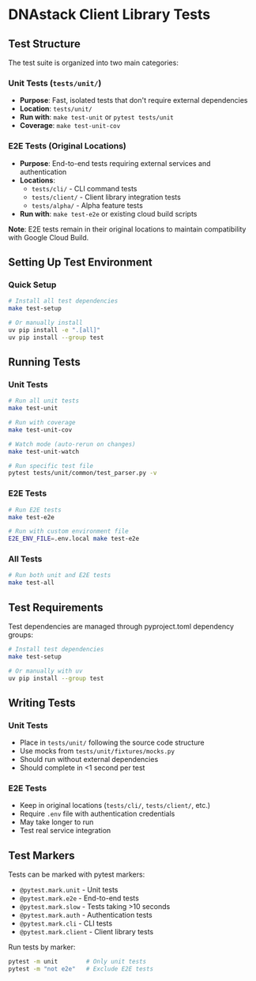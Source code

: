 # DNAstack Client Library Tests

## Test Structure

The test suite is organized into two main categories:

### Unit Tests (`tests/unit/`)
- **Purpose**: Fast, isolated tests that don't require external dependencies
- **Location**: `tests/unit/`
- **Run with**: `make test-unit` or `pytest tests/unit`
- **Coverage**: `make test-unit-cov`

### E2E Tests (Original Locations)
- **Purpose**: End-to-end tests requiring external services and authentication
- **Locations**: 
  - `tests/cli/` - CLI command tests
  - `tests/client/` - Client library integration tests
  - `tests/alpha/` - Alpha feature tests
- **Run with**: `make test-e2e` or existing cloud build scripts

**Note**: E2E tests remain in their original locations to maintain compatibility with Google Cloud Build.

## Setting Up Test Environment

### Quick Setup
```bash
# Install all test dependencies
make test-setup

# Or manually install
uv pip install -e ".[all]"
uv pip install --group test
```

## Running Tests

### Unit Tests
```bash
# Run all unit tests
make test-unit

# Run with coverage
make test-unit-cov

# Watch mode (auto-rerun on changes)
make test-unit-watch

# Run specific test file
pytest tests/unit/common/test_parser.py -v
```

### E2E Tests
```bash
# Run E2E tests
make test-e2e

# Run with custom environment file
E2E_ENV_FILE=.env.local make test-e2e
```

### All Tests
```bash
# Run both unit and E2E tests
make test-all
```

## Test Requirements

Test dependencies are managed through pyproject.toml dependency groups:
```bash
# Install test dependencies
make test-setup

# Or manually with uv
uv pip install --group test
```

## Writing Tests

### Unit Tests
- Place in `tests/unit/` following the source code structure
- Use mocks from `tests/unit/fixtures/mocks.py`
- Should run without external dependencies
- Should complete in <1 second per test

### E2E Tests
- Keep in original locations (`tests/cli/`, `tests/client/`, etc.)
- Require `.env` file with authentication credentials
- May take longer to run
- Test real service integration

## Test Markers

Tests can be marked with pytest markers:
- `@pytest.mark.unit` - Unit tests
- `@pytest.mark.e2e` - End-to-end tests
- `@pytest.mark.slow` - Tests taking >10 seconds
- `@pytest.mark.auth` - Authentication tests
- `@pytest.mark.cli` - CLI tests
- `@pytest.mark.client` - Client library tests

Run tests by marker:
```bash
pytest -m unit        # Only unit tests
pytest -m "not e2e"   # Exclude E2E tests
```